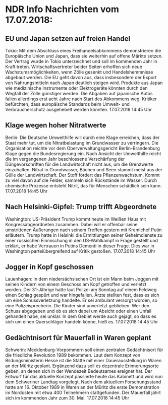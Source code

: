 # NDR Info Nachrichten vom 17.07.2018:


## EU und Japan setzen auf freien Handel
Tokio: Mit dem Abschluss eines Freihandelsabkommens demonstrieren die Europäische Union und Japan, dass sie weiterhin auf offene Märkte setzen. Der Vertrag wurde in Tokio unterzeichnet und soll im kommenden Jahr in Kraft treten. Wirtschaftsvertreter beider Seiten erhoffen sich neue Wachstumsmöglichkeiten, wenn Zölle gesenkt und Handelshemmnisse abgebaut werden. Die EU geht davon aus, dass insbesondere der Export von Nahrungsmitteln nach Japan deutlich steigen wird. Produkte aus Japan wie medizinische Instrumente oder Elektrogeräte könnten durch den Wegfall der Zölle günstiger werden. Die Abgaben auf japanische Autos fallen allerdings erst acht Jahre nach Start des Abkommens weg. Kritiker befürchten, dass europäische Standards beim Umwelt- und Verbraucherschutz ausgehebelt werden könnten. 17.07.2018 14:45 Uhr 

## Klage wegen hoher Nitratwerte
Berlin: Die Deutsche Umwelthilfe will durch eine Klage erreichen, dass der Staat mehr tut, um die Nitratbelastung im Grundwasser zu verringern. Die Organisation reichte vor dem Oberverwaltungsgericht Berlin-Brandenburg Klage gegen die Bundesregierung ein. Nach Ansicht der Umwelthilfe reicht die im vergangenen Jahr beschlossene Verschärfung der Düngevorschriften für die Landwirtschaft nicht aus, um die Grenzwerte einzuhalten. Nitrat in Grundwasser, Bächen und Seen stammt meist aus der Gülle der Landwirtschaft. Der Stoff fördert das Pflanzenwachstum. Kommt zu viel davon auf die Felder, sammeln sich Rückstände im Wasser. Durch chemische Prozesse entsteht Nitrit, das für Menschen schädlich sein kann. 17.07.2018 14:45 Uhr 

## Nach Helsinki-Gipfel: Trump trifft Abgeordnete
Washington: 	US-Präsident Trump kommt heute im Weißen Haus mit Kongressabgeordneten zusammen. Dabei will er offenbar seine umstrittenen Äußerungen nach seinem Treffen gestern mit Kremlchef Putin erläutern. Trump hatte in Helsinki die Ermittlungen seiner Geheimdienste zu einer russischen Einmischung in den US-Wahlkampf in Frage gestellt und erklärt, er habe Vertrauen in Putins Dementi in dieser Frage. Dies war in Washington parteiübergreifend auf Kritik gestoßen. 17.07.2018 14:45 Uhr 

## Jogger in Kopf geschossen
Lauenhagen: In dem niedersächsischen Ort ist ein Mann beim Joggen mit seinen Kindern von einem Geschoss am Kopf getroffen und verletzt worden. Der 31-Jährige hatte laut Polizei am Sonntag auf einem Feldweg einen Schlag gespürt und war hingefallen. Ärzte stellten fest, dass es sich um eine Schussverletzung handelte. Er sei ambulant versorgt worden, so eine Polizeisprecherin. Die Kinder sind unverletzt geblieben. Wer den Schuss abgegeben und ob es sich dabei um Absicht oder einen Unfall gehandelt habe, sei unklar. In dem Gebiet werde auch gejagt, so dass es sich um einen Querschläger handeln könne, hieß es. 17.07.2018 14:45 Uhr 

## Gedächtnisort für Mauerfall in Waren geplant
Schwerin: Mecklenburg-Vorpommern soll einen zentralen Gedächtnisort für die friedliche Revolution 1989 bekommen. Laut dem Konzept von Bildungsministerin Hesse ist die Stätte mit einer Dauerausstellung in Waren an der Müritz geplant. Ergänzend dazu soll es dezentrale Erinnerungsorte geben, an denen sich in der Wendezeit Bedeutsames ereignet hat. Der Entwurf für das aktuelle Konzept passierte heute das Kabinett und wird nun dem Schweriner Landtag vorgelegt. Nach dem aktuellem Forschungsstand hatte am 16. Oktober 1989 in Waren an der Müritz die erste Demonstration im Nordosten mit etwa 400 Teilnehmern stattgefunden. Der Mauerfall jährt sich im kommenden Jahr zum 30. Mal. 17.07.2018 14:45 Uhr 
